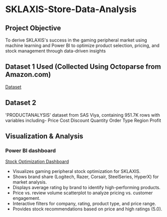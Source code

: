 # SKLAXIS-Store-Data-Analysis
## Project Objective
To derive SKLAXIS's success in the gaming peripheral market using machine learning and Power BI to optimize product selection, pricing, and stock management through data-driven insights

## Dataset 1 Used (Collected Using Octoparse from Amazon.com)
<a href="https://github.com/Mohammed-Hanzala-Khan/Business-Data-Analytics-Portfolio/blob/main/SKLAXIS's%20Store%20Raw%20Data.xlsx">Dataset</a>

## Dataset 2 
'PRODUCTANALYSIS' dataset from SAS Viya, containing 951.7K rows with variables including-
Price
Cost
Discount
Quantity
Order Type
Region
Profit


## Visualization & Analysis
### Power BI dashboard 
<a href="https://github.com/Mohammed-Hanzala-Khan/Business-Data-Analytics-Portfolio/blob/main/SKLAXIS%20Powe%20Bi%20dashboard.png">Stock Optimization Dashboard</a>
* Visualizes gaming peripheral stock optimization for SKLAXIS.
* Shows brand share (Logitech, Razer, Corsair, SteelSeries, HyperX) for market analysis.
* Displays average rating by brand to identify high-performing products.
* Price vs. review volume scatterplot to analyze pricing vs. customer engagement.
* Interactive filters for company, rating, product type, and price range.
* Provides stock recommendations based on price and high ratings (5.0).
